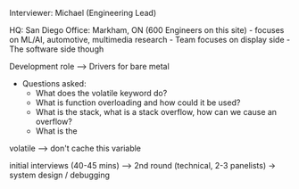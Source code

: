 Interviewer: Michael (Engineering Lead)

HQ: San Diego
Office: Markham, ON (600 Engineers on this site)
		- focuses on ML/AI, automotive, multimedia research
		- Team focuses on display side
			- The software side though

Development role --> Drivers for bare metal

- Questions asked:
	- What does the volatile keyword do?
	- What is function overloading and how could it be used?
	- What is the stack, what is a stack overflow, how can we cause an overflow?
	- What is the 
	
volatile --> don't cache this variable

initial interviews (40-45 mins) --> 2nd round (technical, 2-3 panelists)
	-> system design / debugging